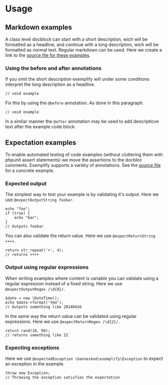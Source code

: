 # Usage

## Markdown examples

A class level docblock can start with a short description, wich will be
formatted as a headline, and continue with a long description, wich will be
formatted as normal text. Regular markdown can be used. Here we create a link to
the [source file for these examples](tests/BaseExamples.php).

### Using the before and after annotations

If you omit the short description exemplify will under some conditions interpret
the long description as a headline.

    // void example

Fix this by using the `@before` annotation. As done in this paragraph.

    // void example

In a simliar manner the `@after` annotation may be used to add descripticve text
after the example code block.

## Expectation examples

To enable automated testing of code examples (without cluttering them with
phpunit assert statements) we move the assertions to the docbloc comments.
Exemplify supports a variety of annotations. See the [source
file](tests/ExpectationExamples.php) for a concrete example.

### Expected output

The simplest way to test your example is by validating it's output. Here we use
`@expectOutputString foobar`.

    echo "foo";
    if (true) {
        echo "bar";
    }
    // Outputs foobar

You can also validate the return value. Here we use `@expectReturnString ++++`. 

    return str_repeat('+', 4);
    // returns ++++

### Output using regular expressions

When writing examples where content is variable you can validate using a regular
expression instead of a fixed string. Here we use `@expectOutputRegex /\d{8}/`.

    $date = new \DateTime();
    echo $date->format('Ymd');
    // Outputs something like 20140416

In the same way the return value can be validated using regular expressions.
Here we use `@expectReturnRegex /\d{2}/`.

    return rand(10, 99);
    // returns something like 22

### Expecting exceptions

Here we use `@expectedException \hanneskod\exemplify\Exception` to expect an
exception in the example.

    throw new Exception;
    // Throwing the exception satisfies the expectation

